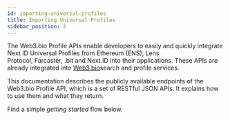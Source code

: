 ```yaml
---
id: importing-universal-profiles
title: Importing Universal Profiles
sidebar_position: 2
---
```

The Web3.bio Profile APIs enable developers to easily and quickly integrate Next ID Universal Profiles from Ethereum (ENS), Lens Protocol, Farcaster, .bit and Next.ID into their applications. These APIs are already integrated into [Web3.bio](https://web3.bio/)search and profile services.

This documentation describes the publicly available endpoints of the Web3.bio Profile API, which is a set of RESTful JSON APIs. It explains how to use them and what they return.

Find a simple *getting started* flow below.
